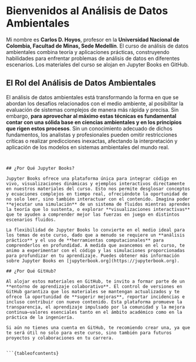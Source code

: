 # Bienvenidos al Análisis de Datos Ambientales

Mi nombre es **Carlos D. Hoyos**, profesor en la **Universidad Nacional de Colombia, Facultad de Minas, Sede Medellín**. El curso de análisis de datos ambientales combina teoría y aplicaciones prácticas, construyendo habilidades para enfrentar problemas de análisis de datos en diferentes escenarios. Los materiales del curso se alojan en Jupyter Books en GitHub.

## El Rol del Análisis de Datos Ambientales

El análisis de datos ambientales está transformando la forma en que se abordan los desafíos relacionados con el medio ambiente, al posibilitar la evaluación de sistemas complejos de manera más rápida y precisa. Sin embargo, **para aprovechar al máximo estas técnicas es fundamental contar con una sólida base en ciencias ambientales y en los principios que rigen estos procesos**. Sin un conocimiento adecuado de dichos fundamentos, los analistas y profesionales pueden omitir restricciones críticas o realizar predicciones inexactas, afectando la interpretación y aplicación de los modelos en sistemas ambientales del mundo real.


```{figure} figuras/temperatura_mensual.png


## ¿Por Qué Jupyter Books?

Jupyter Books ofrece una plataforma única para integrar código en vivo, visualizaciones dinámicas y ejemplos interactivos directamente en nuestros materiales del curso. Esto nos permite desglosar conceptos y ecuaciones complejos en tiempo real, ofreciéndote la oportunidad de no solo leer, sino también interactuar con el contenido. Imagina poder **ejecutar una simulación** de un sistema de fluidos mientras aprendes la teoría que lo sustenta, o explorar **visualizaciones interactivas** que te ayuden a comprender mejor las fuerzas en juego en distintos escenarios fluidos.

La flexibilidad de Jupyter Books lo convierte en el medio ideal para los temas de este curso, dado que a menudo se requiere un **análisis práctico** y el uso de **herramientas computacionales** para comprenderlos en profundidad. A medida que avancemos en el curso, te animo a experimentar con el código y las simulaciones proporcionadas para profundizar en tu aprendizaje. Puedes obtener más información sobre Jupyter Books en [jupyterbook.org](https://jupyterbook.org).

## ¿Por Qué GitHub?

Al alojar estos materiales en GitHub, te invito a formar parte de un **entorno de aprendizaje colaborativo**. El control de versiones en GitHub garantiza que los materiales se mantengan actualizados y te ofrece la oportunidad de **sugerir mejoras**, reportar incidencias e incluso contribuir con nuevo contenido. Esta plataforma promueve la transparencia, el aprendizaje impulsado por la comunidad y la mejora continua—valores esenciales tanto en el ámbito académico como en la práctica de la ingeniería.

Si aún no tienes una cuenta en GitHub, te recomiendo crear una, ya que te será útil no solo para este curso, sino también para futuros proyectos y colaboraciones en tu carrera.


```{tableofcontents}
